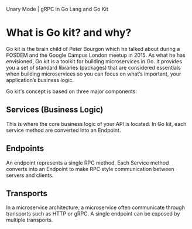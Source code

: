 Unary Mode | gRPC in Go Lang and Go Kit

# What is Go kit? and why?
Go kit is the brain child of Peter Bourgon which he talked about during a FOSDEM and the Google Campus London meetup in 2015. As what he has envisioned, Go kit is a toolkit for building microservices in Go.
It provides you a set of standard libraries (packages) that are considered essentials when building microservices so you can focus on what’s important, your application’s business logic. 

Go kit's concept is based on three major components:

## Services (Business Logic)
This is where the core business logic of your API is located. In Go kit, each service method are converted into an Endpoint.

## Endpoints
An endpoint represents a single RPC method. Each Service method converts into an Endpoint to make RPC style communication between servers and clients.

## Transports
In a microservice architecture, a microservice often communicate through transports such as HTTP or gRPC. A single endpoint can be exposed by multiple transports.
